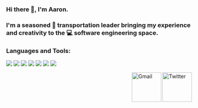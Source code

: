 
### Hi there 👋, I'm Aaron.

### I'm a seasoned 🚌 transportation leader bringing my experience and creativity to the 💻 software engineering space.  

### Languages and Tools:
<p>
<img src="https://img.icons8.com/color/35/000000/python.png">
<img src="https://img.icons8.com/color/35/000000/javascript--v1.png"/> 
<img src="https://img.icons8.com/color/35/000000/kotlin.png">
<img src="https://img.icons8.com/fluency/35/000000/visual-studio-code-2019.png"/>
<img src="https://img.icons8.com/color/35/000000/pycharm.png"/>
<img src="https://img.icons8.com/color/35/000000/github.png"/> 
<img src="https://img.icons8.com/color/35/000000/slack.png"/>

</p>


<a href="https://www.linkedin.com/in/aaronwfowler/" target="_blank"><img src="https://cdn4.iconfinder.com/data/icons/social-media-outline-17/64/LinkedIn-social-media-portfolio-job-512.png" height="80px" width="80px" alt="Twitter" align="right"></a><a href="mailto:aaronwfowler@gmail.com" target="_blank"><img src="https://cdn1.iconfinder.com/data/icons/logos-brands-1/24/logo_brand_brands_logos_gmail-256.png" height="80px" width="80px" alt="Gmail" align="right"></a>
